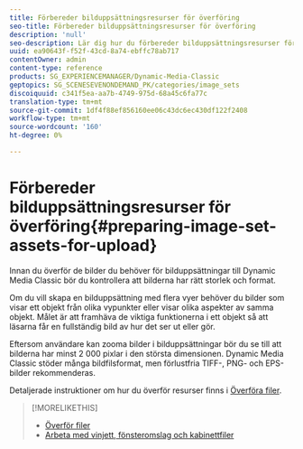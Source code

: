 ```yaml
---
title: Förbereder bilduppsättningsresurser för överföring
seo-title: Förbereder bilduppsättningsresurser för överföring
description: 'null'
seo-description: Lär dig hur du förbereder bilduppsättningsresurser för överföring.
uuid: ea90643f-f52f-43cd-8a74-ebffc78ab717
contentOwner: admin
content-type: reference
products: SG_EXPERIENCEMANAGER/Dynamic-Media-Classic
geptopics: SG_SCENESEVENONDEMAND_PK/categories/image_sets
discoiquuid: c341f5ea-aa7b-4749-975d-68a45c6fa77c
translation-type: tm+mt
source-git-commit: 1df4f88ef856160ee06c43dc6ec430df122f2408
workflow-type: tm+mt
source-wordcount: '160'
ht-degree: 0%

---
```



# Förbereder bilduppsättningsresurser för överföring{#preparing-image-set-assets-for-upload}

Innan du överför de bilder du behöver för bilduppsättningar till Dynamic Media Classic bör du kontrollera att bilderna har rätt storlek och format.

Om du vill skapa en bilduppsättning med flera vyer behöver du bilder som visar ett objekt från olika vypunkter eller visar olika aspekter av samma objekt. Målet är att framhäva de viktiga funktionerna i ett objekt så att läsarna får en fullständig bild av hur det ser ut eller gör.

Eftersom användare kan zooma bilder i bilduppsättningar bör du se till att bilderna har minst 2 000 pixlar i den största dimensionen. Dynamic Media Classic stöder många bildfilsformat, men förlustfria TIFF-, PNG- och EPS-bilder rekommenderas.

Detaljerade instruktioner om hur du överför resurser finns i [Överföra filer](uploading-files.md#uploading_files).

>[!MORELIKETHIS]
>
>* [Överför filer](uploading-files.md#uploading_your_files)
>* [Arbeta med vinjett, fönsteromslag och kabinettfiler](vignette-window-covering-cabinet-files.md#working_with_vignette_window_covering_and_cabinet_files)

